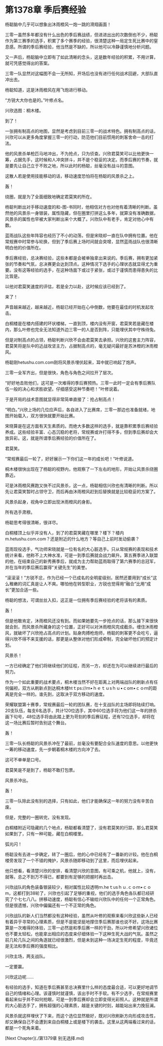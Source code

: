 # 第1378章 季后赛经验

杨聪脑中几乎可以想象出沐雨橙风一炮一跳的滑翔画面！

三零一虽然多年都没有什么出色的季后赛战绩，但进进出出的次数倒也不少，杨聪作为第三赛季的选手，积累了多个赛季的经验，很清楚这种一局定生死比赛中的窒息感。所谓的季后赛经验，他当然是不缺的，所以他可以冷静谨慎地分析问题。

又一声后，杨聪脑中立即有了如此清晰的念头，这是数年经验的积累，不用计算，就可凭感觉得出的答案。

三零一队显然对这幅图不会一无所知，开场后也没有进行任何战术回避，大部队直冲出去。

杨聪知道，这是沐雨橙风在用飞炮进行移动。

“方锐大大你也是的。”叶修点名。

兴欣选图：桐木楼。

到了！

一张拥有制高点的地图，显然是考虑到目前三零一的战术特色。拥有制高点的话，兴欣可以从更多角度掌握三零一的行动，防范他们目前惯用的刺客舍命一击的打法。

他的风景杀单枪匹马地冲出，不为抢点，只为侦查。兴欣君莫笑可以比他更快一筹，占据先手，这时候和人冲突拼斗，并不是个稳妥的决定。而季后赛的节奏，就是要先让自己立于不败之地，所以此时的杨聪，丝毫没有战斗的意图。

这散人若是使用技能移动的话，移动速度恐怕将在杨聪的风景杀之上。

轰！

绕圈，就是为了全面细致地确定君莫笑的所在。

杨聪判断出对手移动速度的和-图-书同时，他相信对方也对他有着清晰的判断。虽然他的风景杀一身银装，属性隐藏，但在圈里打拼这么多年，就算没有准确数据，风景杀的属性也早被大家判断出来个大概了。兴欣队中有老手，肯定对他心中有数。

蓝雨战队这些年阵容也经历了不小的动荡，但是宋晓却一直在队中拥有位置。他在常规赛中时常参与轮换，但到了季后赛上场时间就会突增，显然蓝雨战队也很清晰明白他的价值所在。

季后赛经验，总决赛经验，这些本都是会被单独拿出来说的。季后赛，拥有更加紧张的节奏和气氛，总决赛更会达到顶点。这种情况下选手的心理状态就显得尤为重要。没有这等经验的选手，在这种场面下或过于紧张，或过于谨慎而患得患失的比比皆是。

以他对君莫笑速度的评估，若是全力以赴，这时候应该已经到了。

来了！

声音越来越近，越来越近，杨聪已经开始在心中倒数，他要在最佳的时机发起攻击。

白桐楼是在楼内搭建的环状楼梯，一直到顶，楼内没有开窗，君莫笑若是藏在楼内，那么叶修也完全无法知道外边三零一的人是否到阵，只能埋伏其中守株待兔。

但是对制高点的占领，杨聪判断兴欣不会由君莫笑去承担。兴欣的这套主力阵容，君莫笑将是队中的近战攻坚主力，占据制高点的，毫无疑问最好是苏沐橙的沐雨橙风。

杨聪刚hetushu.com.com刚将风景杀埋伏起来，耳中就已响起了炮声。

三零一全军齐出，但是很快，角色与角色之间拉开了层次。

“好好地击败他们，这可是一次难得的季后赛预热。三零一此时一定会有季后赛队伍一般的决心和求胜欲望。仔细感受这种节奏吧！”叶修说着。

于是开局的战术意图就显得非常简单直接了：抢占制高点！

“明白。”兴欣上场的几位应声后，各自进入了比赛席，三零一那边也准备就绪，地图开始载入，双方很快就要开始比赛。

宋晓算是在这方面有天生素质的。而绝大多数这样的选手，就是靠积累季后赛经验养成。这些经验丰富、心态沉稳的老将，常规赛或许打得不多，但到季后赛却会大放异彩。这，就是所谓季后赛经验的价值所在了。

君莫笑。

“常规赛最后一轮了，好好展示一下你们这一年的成长吧！”叶修说道。

桐木楼很快出现在了杨聪的视野内，他观察了一下左右的地形，开始让风景杀绕圈靠近。

可是沐雨橙风赛跑又快不过风景杀，这一点，杨聪相信兴欣也有清晰的判断。所以先让君莫笑暂时占领守卫，而后再由沐雨橙风赶到后替换就是比较稳妥的方案了。

风景杀起身，视角中立即出现沐雨橙风的身影。

所有选手肃穆。

杨聪思考得很清晰，很详尽。

白桐楼顶上似乎并没有人，到了的君莫笑藏在哪里？楼下？楼内m.hetushu.com.com？还是附近的什么地方？等自己上前时发动偷袭？

蓝雨现役选手，气功师宋晓就是一位有名的大心脏选手。只从常规赛的表现和技术统计来看，他称不上大神水准，可是一到季后赛就会战力飙升。第五赛季进入联盟的他，在结束自己的新秀赛季后，就成为主力帮助蓝雨取得了第六赛季的总冠军，并在当年的季后赛后赢得“关键先生”的美誉。

“滚滚滚！”方锐不忿，作为已经一个已成名的全明星级别，居然还要用到“成长”这么稚嫩的词汇真是让人不爽。哪怕他在转型职业，方锐也觉得用“融合”比用“成长”更加合适一些。

杨聪的想法，可谓丝丝入扣，这正是一位拥有季后赛经验的老将该有的素质。

轰！

但是他敢肯定，沐雨橙风还没有到。而如果她要先一步抢点的话，那么接下来很快就会到，而风景杀所藏身的这个位置，正好可以对沐雨橙风完成截杀。缠住沐雨橙风，就破坏了兴欣抢占高点的计划。贴身肉搏枪炮师，杨聪的刺客更不会吃亏，逼得兴欣不得不来支援的话，那更是从整体对他们形成牵制，完全破坏他们的预定计划。

风景杀！

一方已经确定了他们将继续他们的征程，而另一方，却还在为可以继续进行最后的努力。

作为一个如此重要的战术要点，桐木楼当然不好在距离上对两端战队的刷新点有任何偏袒，双方从刷新点到达桐木楼htｔps://ｍ•ｈｅｔｕsｈｕ•ｃom•ｃｏｍ的距离是完全一样的。谁先到，这取决于双方移动的速度。

荣耀联盟第十赛季，常规赛最后一轮的团队赛，在十支战队的主场即将陆续打响。20支队伍，每支6名选手，共计120位选手，其中60位选手将为他们这一年的拼杀画下句号，48位选手将由此踏上更为苛刻的季后赛征程，还有12位选手，却将在这一场比赛后暂时告别这个舞台。

轰！

三零一队长杨聪的风景杀冲在了最前，丝毫没有要配合全队速度的意思。以他更快一筹的移动速度，先一步朝着桐木楼的方向冲了去。

这可不单单是口号。

君莫笑是不是到了，杨聪不敢打包票。

风景杀冲出。

轰！

三零一队除此没有别的选择，只有如此，他们才能确保这一年的努力没有辛苦白废。

但是，完整的一圈转完，没有发现。

白桐楼附近可隐藏的几个地点，杨聪都看清楚了，没有君莫笑的行踪，那么君莫笑如果到了，只有一种可能，藏在白桐楼里。

弧光闪！

杨聪没有去进一步确定，转了一圈后，他的心中已经有了一番新的计较。他在白桐楼旁发现了一个不错的掩护，风景杀随即移动到了这里，而后埋伏起来。

他只想看，看清楚兴欣的安排，看清楚兴欣的意图，有可乘之机，他就上，没有，就等。总之不到万不得已，都要到有足够的把握时再出击。

兴欣战队的角色装备银装较少，相对属性比较透明ｍ.heｔusｈｕ.ｃｏｍ•ｃｏm，这都打到38轮了，兴欣也引起了足够的重视，他们的选手角色各队都已经研究了个七七八八。拼移动速度，杨聪有信心不输给兴欣队中的任何一个正常角色。但是很遗憾，兴欣中偏偏还有一个不正常的角色。

兴欣战队的新人们当然都没有这种经验，虽然从叶修的观察来看兴欣这些新人已经有着异乎寻常的心理素质，但是不是能坚挺地撑住季后赛那谁也说不好。这场比赛算是一次难得的体验，三零一必然是和季后赛一样的干劲，所以叶修希望兴欣诸位也不要太轻松，也能拿出相应的态度来仔细体验一下这种生死大战的气氛。虽然之前几轮几队之间的角逐就已经很激烈，但是未到这种一场决定生死的程度，毕竟还是无法和季后赛的强度相比。

兴欣主场，两支战队。

一定要赢。

兴欣这边呢……

有经验的选手，知道在季后赛甚至总决赛里什么样的态度最合适，可以更好地调节自己的情绪和心理。该谨慎时就谨慎，该出手时不手软。有不少选手，在常规赛里看起来似乎并不如何抢眼，可是一到季后赛却会立即变得光彩照人。这种就是所谓的大心脏选手了，拥有超强的心理素质，越是关键的时刻，越能站出来力挽狂澜。

风景杀就这样埋伏了下来，而这个选位显然极好，既对兴欣刷新方向形成攻击性，却又确保自己不会遭到来自白桐楼上或是楼下的袭击。这里从这两端看过来的话，都是一个死角来着。



[Next Chapter](./第1379章 别无选择.md)
